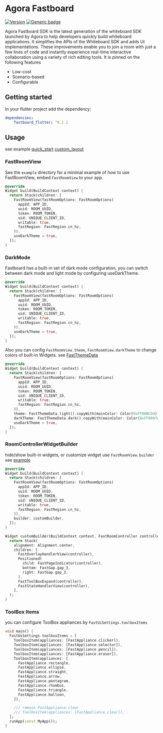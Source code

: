 # Agora Fastboard

[![Version](https://img.shields.io/pub/v/fastboard_flutter.svg)](https://pub.dev/packages/fastboard_flutter)
[![Generic badge](https://img.shields.io/badge/platform-android%20|%20ios%20-blue.svg)](https://pub.dev/packages/fastboard_flutter)

Agora Fastboard SDK is the latest generation of the whiteboard SDK launched by Agora to help
developers quickly build whiteboard applications. It simplifies the APIs of the Whiteboard SDK and
adds UI implementations. These improvements enable you to join a room with just a few lines of code
and instantly experience real-time interactive collaboration using a variety of rich editing tools.
It is pinned on the following features

* Low-cost
* Scenario-based
* Configurable

## Getting started

In your flutter project add the dependency:

```yaml
dependencies:
    fastboard_flutter: ^0.1.1
```

## Usage

see
example [quick_start](example/lib/quick_start.dart) [custom_layout](example/lib/custom_layout.dart)

### FastRoomView

See the `example` directory for a minimal example of how to use FastRoomView, embed `FastRoomView`
to your app.

```dart
@override
Widget build(BuildContext context) {
  return Stack(children: [
    FastRoomView(fastRoomOptions: FastRoomOptions(
      appId: APP_ID,
      uuid: ROOM_UUID,
      token: ROOM_TOKEN,
      uid: UNIQUE_CLIENT_ID,
      writable: true,
      fastRegion: FastRegion.cn_hz,
    )),
    useDarkTheme = true,
  ]);
}

```

### DarkMode

Fastboard has a built-in set of dark mode configuration, you can switch between dark mode and light
mode by configuring useDarkTheme.

```dart
@override
Widget build(BuildContext context) {
  return Stack(children: [
    FastRoomView(fastRoomOptions: FastRoomOptions(
      appId: APP_ID,
      uuid: ROOM_UUID,
      token: ROOM_TOKEN,
      uid: UNIQUE_CLIENT_ID,
      writable: true,
      fastRegion: FastRegion.cn_hz,
    )),
    useDarkTheme = true,
  ]);
}
```

Also you can config `FastRoomView.theme`, `FastRoomView.darkTheme` to change colors of built-in
Widgets. see [FastThemeData](lib/src/types/fast_theme_data.dart)

```dart
@override
Widget build(BuildContext context) {
  return Stack(children: [
    FastRoomView(fastRoomOptions: FastRoomOptions(
      appId: APP_ID,
      uuid: ROOM_UUID,
      token: ROOM_TOKEN,
      uid: UNIQUE_CLIENT_ID,
      writable: true,
      fastRegion: FastRegion.cn_hz,
    )),
    theme: FastThemeData.light().copyWith(mainColor: Color(0xFF00BCD4)),
    darkTheme: FastThemeData.dark().copyWith(mainColor: Color(0xFF0097A7)),
    useDarkTheme = true,
  ]);
}
```

### RoomControllerWidgetBuilder

hide/show built-in widgets, or customize widget use `FastRoomView.builder`
see [example](example/lib/custom_layout.dart)

```dart
@override
Widget build(BuildContext context) {
  return Stack(children: [
    FastRoomView(fastRoomOptions: FastRoomOptions(
      appId: APP_ID,
      uuid: ROOM_UUID,
      token: ROOM_TOKEN,
      uid: UNIQUE_CLIENT_ID,
      writable: true,
      fastRegion: FastRegion.cn_hz,
    )),
    builder: customBuilder,
  ]);
}

Widget customBuilder(BuildContext context, FastRoomController controller) {
  return Stack(
    alignment: Alignment.center,
    children: [
      FastOverlayHandlerView(controller),
      Positioned(
        child: FastPageIndicator(controller),
        bottom: FastGap.gap_3,
        right: FastGap.gap_3,
      ),
      FastToolBoxExpand(controller),
      FastStateHandlerView(controller),
    ],
  );
}
```

### ToolBox Items

you can configure ToolBox appliances by `FastUiSettings.toolboxItems`

```dart
void main() {
  FastUiSettings.toolboxItems = [
    ToolboxItem(appliances: [FastAppliance.clicker]),
    ToolboxItem(appliances: [FastAppliance.selector]),
    ToolboxItem(appliances: [FastAppliance.pencil]),
    ToolboxItem(appliances: [FastAppliance.eraser]),
    ToolboxItem(appliances: [
      FastAppliance.rectangle,
      FastAppliance.ellipse,
      FastAppliance.straight,
      FastAppliance.arrow,
      FastAppliance.pentagram,
      FastAppliance.rhombus,
      FastAppliance.triangle,
      FastAppliance.balloon,
    ]),

    /// remove FastAppliance.clear
    /// ToolboxItem(appliances: [FastAppliance.clear]),
  ];
  runApp(const MyApp());
}
```